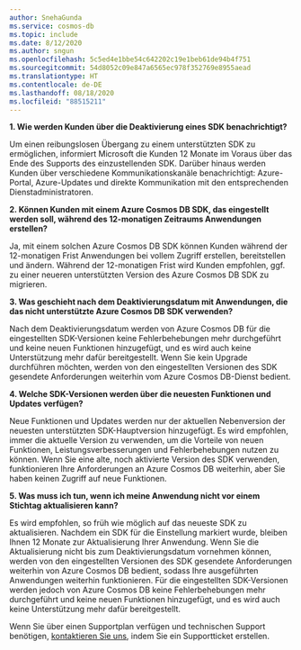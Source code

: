 ```yaml
---
author: SnehaGunda
ms.service: cosmos-db
ms.topic: include
ms.date: 8/12/2020
ms.author: sngun
ms.openlocfilehash: 5c5ed4e1bbe54c642202c19e1beb61de94b4f751
ms.sourcegitcommit: 54d8052c09e847a6565ec978f352769e8955aead
ms.translationtype: HT
ms.contentlocale: de-DE
ms.lasthandoff: 08/18/2020
ms.locfileid: "88515211"
---
```

**1. Wie werden Kunden über die Deaktivierung eines SDK benachrichtigt?**

Um einen reibungslosen Übergang zu einem unterstützten SDK zu ermöglichen, informiert Microsoft die Kunden 12 Monate im Voraus über das Ende des Supports des einzustellenden SDK. Darüber hinaus werden Kunden über verschiedene Kommunikationskanäle benachrichtigt: Azure-Portal, Azure-Updates und direkte Kommunikation mit den entsprechenden Dienstadministratoren.

**2. Können Kunden mit einem Azure Cosmos DB SDK, das eingestellt werden soll, während des 12-monatigen Zeitraums Anwendungen erstellen?** 

Ja, mit einem solchen Azure Cosmos DB SDK können Kunden während der 12-monatigen Frist Anwendungen bei vollem Zugriff erstellen, bereitstellen und ändern. Während der 12-monatigen Frist wird Kunden empfohlen, ggf. zu einer neueren unterstützten Version des Azure Cosmos DB SDK zu migrieren. 

**3. Was geschieht nach dem Deaktivierungsdatum mit Anwendungen, die das nicht unterstützte Azure Cosmos DB SDK verwenden?** 

Nach dem Deaktivierungsdatum werden von Azure Cosmos DB für die eingestellten SDK-Versionen keine Fehlerbehebungen mehr durchgeführt und keine neuen Funktionen hinzugefügt, und es wird auch keine Unterstützung mehr dafür bereitgestellt. Wenn Sie kein Upgrade durchführen möchten, werden von den eingestellten Versionen des SDK gesendete Anforderungen weiterhin vom Azure Cosmos DB-Dienst bedient. 

**4. Welche SDK-Versionen werden über die neuesten Funktionen und Updates verfügen?**

Neue Funktionen und Updates werden nur der aktuellen Nebenversion der neuesten unterstützten SDK-Hauptversion hinzugefügt. Es wird empfohlen, immer die aktuelle Version zu verwenden, um die Vorteile von neuen Funktionen, Leistungsverbesserungen und Fehlerbehebungen nutzen zu können. Wenn Sie eine alte, noch aktivierte Version des SDK verwenden, funktionieren Ihre Anforderungen an Azure Cosmos DB weiterhin, aber Sie haben keinen Zugriff auf neue Funktionen.  

**5. Was muss ich tun, wenn ich meine Anwendung nicht vor einem Stichtag aktualisieren kann?**

Es wird empfohlen, so früh wie möglich auf das neueste SDK zu aktualisieren. Nachdem ein SDK für die Einstellung markiert wurde, bleiben Ihnen 12 Monate zur Aktualisierung Ihrer Anwendung. Wenn Sie die Aktualisierung nicht bis zum Deaktivierungsdatum vornehmen können, werden von den eingestellten Versionen des SDK gesendete Anforderungen weiterhin von Azure Cosmos DB bedient, sodass Ihre ausgeführten Anwendungen weiterhin funktionieren. Für die eingestellten SDK-Versionen werden jedoch von Azure Cosmos DB keine Fehlerbehebungen mehr durchgeführt und keine neuen Funktionen hinzugefügt, und es wird auch keine Unterstützung mehr dafür bereitgestellt. 

Wenn Sie über einen Supportplan verfügen und technischen Support benötigen, [kontaktieren Sie uns](https://portal.azure.com/#blade/Microsoft_Azure_Support/HelpAndSupportBlade/overview), indem Sie ein Supportticket erstellen.
    


